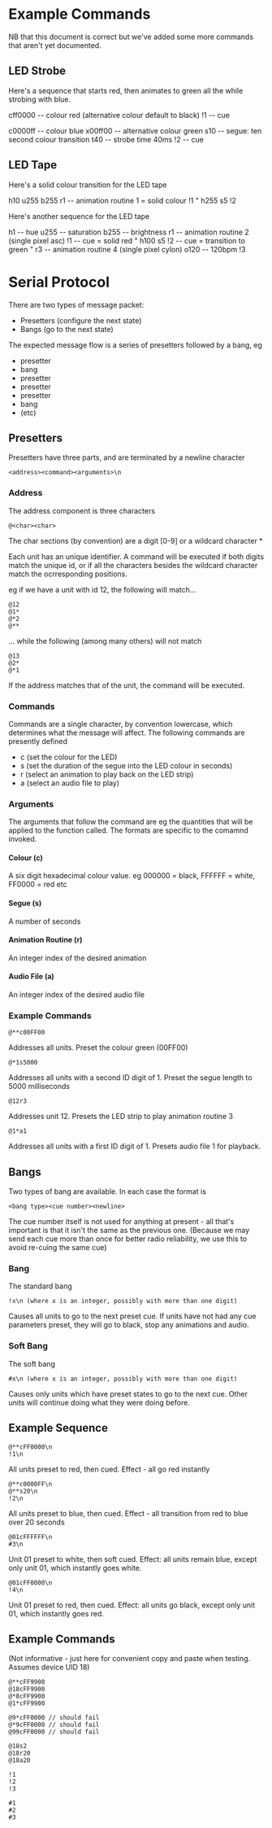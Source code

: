 # Example Commands

NB that this document is correct but we've added some more commands that aren't yet documented.

## LED Strobe

Here's a sequence that starts red, then animates to green all the while strobing with blue.

cff0000      -- colour red (alternative colour default to black)
!1           -- cue

c0000ff      -- colour blue
x00ff00      -- alternative colour green
s10          -- segue: ten second colour transition
t40          -- strobe time 40ms
!2           -- cue

## LED Tape

Here's a solid colour transition for the LED tape

h10
u255
b255
r1		-- animation routine 1 = solid colour
!1
"
h255
s5
!2

Here's another sequence for the LED tape

h1       -- hue
u255     -- saturation
b255       -- brightness
r1       -- animation routine 2 (single pixel asc)
!1       -- cue = solid red
"
h100
s5
!2       -- cue = transition to green
"
r3       -- animation routine 4 (single pixel cylon)
o120       -- 120bpm
!3


# Serial Protocol

There are two types of message packet:

- Presetters (configure the next state)
- Bangs (go to the next state)

The expected message flow is a series of presetters followed by a bang, eg

- presetter
- bang
- presetter
- presetter
- presetter
- bang
- (etc)

## Presetters

Presetters have three parts, and are terminated by a newline character

	<address><command><arguments>\n

### Address

The address component is three characters

	@<char><char>

The char sections (by convention) are a digit [0-9] or a wildcard character *

Each unit has an unique identifier. A command will be executed if both digits match the unique id, or if all the characters besides the wildcard character match the ocrresponding positions.

eg if we have a unit with id 12, the following will match...

	@12
	@1*
	@*2
	@**

... while the following (among many others) will not match

	@13
	@2*
	@*1

If the address matches that of the unit, the command will be executed.

### Commands

Commands are a single character, by convention lowercase, which determines what the message will affect. The following commands are presently defined

- c (set the colour for the LED)
- s (set the duration of the segue into the LED colour in seconds)
- r (select an animation to play back on the LED strip)
- a (select an audio file to play)

### Arguments

The arguments that follow the command are eg the quantities that will be applied to the function called. The formats are specific to the comamnd invoked.

#### Colour (c)

A six digit hexadecimal colour value. eg 000000 = black, FFFFFF = white, FF0000 = red etc

#### Segue (s)

A number of seconds

#### Animation Routine (r)

An integer index of the desired animation

#### Audio File (a)

An integer index of the desired audio file

### Example Commands

	@**c00FF00

Addresses all units. Preset the colour green (00FF00)

	@*1s5000

Addresses all units with a second ID digit of 1. Preset the segue length to 5000 milliseconds

	@12r3

Addresses unit 12. Presets the LED strip to play animation routine 3

	@1*a1

Addresses all units with a first ID digit of 1. Presets audio file 1 for playback.

## Bangs

Two types of bang are available. In each case the format is

	<bang type><cue number><newline>

The cue number itself is not used for anything at present - all that's important is that it isn't the same as the previous one. (Because we may send each cue more than once for better radio reliability, we use this to avoid re-cuing the same cue)

### Bang

The standard bang

	!x\n (where x is an integer, possibly with more than one digit)

Causes all units to go to the next preset cue. If units have not had any cue parameters preset, they will go to black, stop any animations and audio.

### Soft Bang

The soft bang

	#x\n (where x is an integer, possibly with more than one digit)

Causes only units which have preset states to go to the next cue. Other units will continue doing what they were doing before.

## Example Sequence

	@**cFF0000\n
	!1\n

All units preset to red, then cued.
Effect - all go red instantly

	@**c0000FF\n
	@**s20\n
	!2\n

All units preset to blue, then cued.
Effect - all transition from red to blue over 20 seconds

	@01cFFFFFF\n
	#3\n

Unit 01 preset to white, then soft cued.
Effect: all units remain blue, except only unit 01, which instantly goes white.

	@01cFF0000\n
	!4\n

Unit 01 preset to red, then cued.
Effect: all units go black, except only unit 01, which instantly goes red.

## Example Commands

(Not informative - just here for convenient copy and paste when testing. Assumes device UID 18)

	@**cFF9900
	@18cFF9900
	@*8cFF9900
	@1*cFF9900

	@9*cFF0000 // should fail
	@*9cFF0000 // should fail
	@99cFF0000 // should fail

	@18s2
	@18r20
	@18a20

	!1
	!2
	!3

	#1
	#2
	#3

